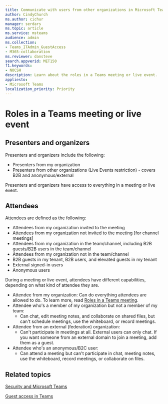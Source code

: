 ```yaml
---
title: Communicate with users from other organizations in Microsoft Teams
author: CindyChurch
ms.author: cichur
manager: serdars
ms.topic: article
ms.service: msteams
audience: admin
ms.collection: 
- Teams_ITAdmin_GuestAccess
- M365-collaboration
ms.reviewer: dansteve
search.appverid: MET150
f1.keywords:
- NOCSH
description: Learn about the roles in a Teams meeting or live event.
appliesto: 
- Microsoft Teams
localization_priority: Priority
---
```

Roles in a Teams meeting or live event
======================================================

## Presenters and organizers

Presenters and organizers include the following:

- Presenters from my organization
- Presenters from other organizations (Live Events restriction) - covers B2B and anonymous/external

Presenters and organizers have access to everything in a meeting or live event.

## Attendees

Attendees are defined as the following:

- Attendees from my organization invited to the meeting
- Attendees from my organization not invited to the meeting [for channel meetings]
- Attendees from my organization in the team/channel, including B2B guests/B2B users in the team/channel
- Attendees from my organization not in the team/channel
- B2B guests in my tenant, B2B users, and elevated guests in my tenant
- External signed-in users
- Anonymous users

During a meeting or live event, attendees have different capabilities, depending on what kind of attendee they are.

- Attendee from my organization: Can do everything attendees are allowed to do. To learn more, read [Roles in a Teams meeting](https://support.microsoft.com/en-us/office/roles-in-a-teams-meeting-c16fa7d0-1666-4dde-8686-0a0bfe16e019?ui=en-us&amp;amp;rs=en-us&amp;amp;).
- Attendee who's a member of my organization but not a member of my team:
  - Can chat, edit meeting notes, and collaborate on shared files, but can't schedule meetings, use the whiteboard, or record meetings.
- Attendee from an external (federation) organization:
  - Can't participate in meetings at all. External users can only chat. If you want someone from an external domain to join a meeting, add them as a guest.
- Attendee who's an anonymous/B2C user:  
  - Can attend a meeting but can't participate in chat, meeting notes, use the whiteboard, record meetings, or collaborate on files.

## Related topics

[Security and Microsoft Teams](teams-security-guide.md)

[Guest access in Teams](guest-access.md)
